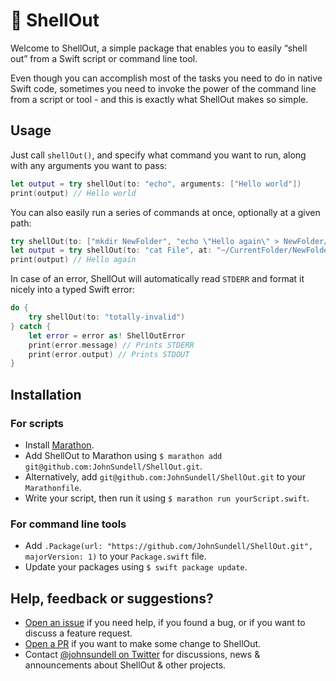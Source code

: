 
# 🐚 ShellOut

Welcome to ShellOut, a simple package that enables you to easily “shell out” from a Swift script or command line tool.

Even though you can accomplish most of the tasks you need to do in native Swift code, sometimes you need to invoke the power of the command line from a script or tool - and this is exactly what ShellOut makes so simple.

## Usage

 Just call `shellOut()`, and specify what command you want to run, along with any arguments you want to pass:

```swift
let output = try shellOut(to: "echo", arguments: ["Hello world"])
print(output) // Hello world
```

You can also easily run a series of commands at once, optionally at a given path:
```swift
try shellOut(to: ["mkdir NewFolder", "echo \"Hello again\" > NewFolder/File"], at: "~/CurrentFolder")
let output = try shellOut(to: "cat File", at: "~/CurrentFolder/NewFolder")
print(output) // Hello again
```

In case of an error, ShellOut will automatically read `STDERR` and format it nicely into a typed Swift error:
```swift
do {
    try shellOut(to: "totally-invalid")
} catch {
    let error = error as! ShellOutError
    print(error.message) // Prints STDERR
    print(error.output) // Prints STDOUT
}
```

## Installation

### For scripts

- Install [Marathon](https://github.com/johnsundell/marathon).
- Add ShellOut to Marathon using `$ marathon add git@github.com:JohnSundell/ShellOut.git`.
- Alternatively, add `git@github.com:JohnSundell/ShellOut.git` to your `Marathonfile`.
- Write your script, then run it using `$ marathon run yourScript.swift`.

### For command line tools

- Add `.Package(url: "https://github.com/JohnSundell/ShellOut.git", majorVersion: 1)` to your `Package.swift` file.
- Update your packages using `$ swift package update`.

## Help, feedback or suggestions?

- [Open an issue](https://github.com/JohnSundell/ShellOut/issues/new) if you need help, if you found a bug, or if you want to discuss a feature request.
- [Open a PR](https://github.com/JohnSundell/ShellOut/pull/new/master) if you want to make some change to ShellOut.
- Contact [@johnsundell on Twitter](https://twitter.com/johnsundell) for discussions, news & announcements about ShellOut & other projects.
